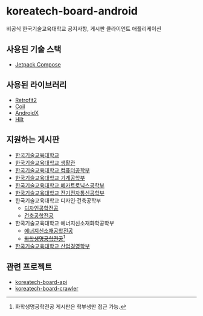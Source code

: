 # koreatech-board-android
비공식 한국기술교육대학교 공지사항, 게시판 클라이언트 애플리케이션

## 사용된 기술 스택
* [Jetpack Compose](https://developer.android.com/jetpack/compose)

## 사용된 라이브러리
* [Retrofit2](https://square.github.io/retrofit/)
* [Coil](https://coil-kt.github.io/coil/)
* [AndroidX](https://developer.android.com/jetpack/androidx)
* [Hilt](https://dagger.dev/hilt/)

## 지원하는 게시판
* [한국기술교육대학교](https://koreatech.ac.kr/)
* [한국기술교육대학교 생활관](https://dorm.koreatech.ac.kr/)
* [한국기술교육대학교 컴퓨터공학부](https://www.koreatech.ac.kr/cse/)
* [한국기술교육대학교 기계공학부](https://www.koreatech.ac.kr/me/)
* [한국기술교육대학교 메카트로닉스공학부](https://www.koreatech.ac.kr/mecha/)
* [한국기술교육대학교 전기전자통신공학부](https://www.koreatech.ac.kr/ite/)
* 한국기술교육대학교 디자인·건축공학부
  * [디자인공학전공](https://www.koreatech.ac.kr/ide/)
  * [건축공학전공](https://www.koreatech.ac.kr/arch/)
* 한국기술교육대학교 에너지신소재화학공학부
  * [에너지신소재공학전공](https://www.koreatech.ac.kr/mse/)
  * ~~[화학생명공학전공](https://www.koreatech.ac.kr/ace/)~~[^1]
* [한국기술교육대학교 산업경영학부](https://www.koreatech.ac.kr/sim/)

## 관련 프로젝트
* [koreatech-board-api](https://github.com/kongwoojin/koreatech-board-api)
* [koreatech-board-crawler](https://github.com/kongwoojin/koreatech-board-crawler)

[^1]: 화학생명공학전공 게시판은 학부생만 접근 가능.